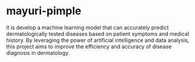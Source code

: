 # mayuri-pimple
it is develop a machine learning model that can accurately predict dermatologically tested diseases based on patient symptoms and medical history. By leveraging the power of artificial intelligence and data analysis, this project aims to improve the efficiency and accuracy of disease diagnosis in dermatology.
